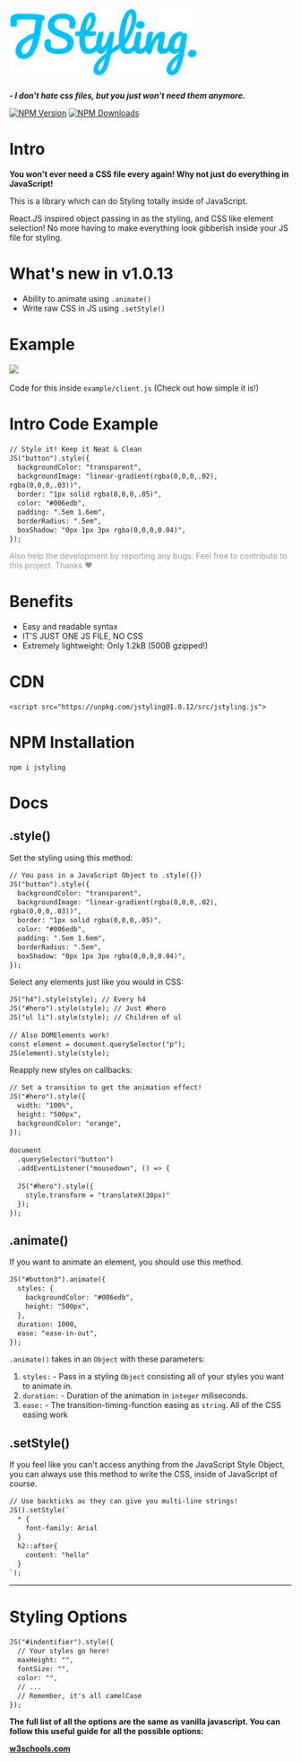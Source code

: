 ##### <img src="./docs/jstyling-logo.svg" height="120">

<b> _- I don't hate css files, but you just won't need them anymore._ </b>

[![NPM Version][npm-image]][npm-url]
[![NPM Downloads][downloads-image]][downloads-url]

[npm-image]: https://img.shields.io/npm/v/jstyling.svg
[npm-url]: https://npmjs.org/package/jstyling
[downloads-image]: https://img.shields.io/npm/dm/jstyling.svg
[downloads-url]: https://npmjs.org/package/jstyling

# Intro

<b>You won't ever need a CSS file every again! Why not just do everything in JavaScript!</b>

This is a library which can do Styling totally inside of JavaScript.

React.JS inspired object passing in as the styling, and CSS like element selection!
No more having to make everything look gibberish inside your JS file for styling.

# What's new in v1.0.13

- Ability to animate using `.animate()`
- Write raw CSS in JS using `.setStyle()`

# Example

<img src="./docs/example.gif" width="350px">

Code for this inside `example/client.js` (Check out how simple it is!)

# Intro Code Example

```
// Style it! Keep it Neat & Clean
JS("button").style({
  backgroundColor: "transparent",
  backgroundImage: "linear-gradient(rgba(0,0,0,.02), rgba(0,0,0,.03))",
  border: "1px solid rgba(0,0,0,.05)",
  color: "#006edb",
  padding: ".5em 1.6em",
  borderRadius: ".5em",
  boxShadow: "0px 1px 3px rgba(0,0,0,0.04)",
});
```

<p style="color: rgba(0,0,0,0.4)">Also help the development by reporting any bugs. Feel free to contribute to this project. Thanks ❤</p>

# Benefits

- Easy and readable syntax
- IT'S JUST ONE JS FILE, NO CSS
- Extremely lightweight: Only 1.2kB (500B gzipped!)

# CDN

```
<script src="https://unpkg.com/jstyling@1.0.12/src/jstyling.js">
```

# NPM Installation

```
npm i jstyling
```

# Docs

## .style()

Set the styling using this method:

```
// You pass in a JavaScript Object to .style({})
JS("button").style({
  backgroundColor: "transparent",
  backgroundImage: "linear-gradient(rgba(0,0,0,.02), rgba(0,0,0,.03))",
  border: "1px solid rgba(0,0,0,.05)",
  color: "#006edb",
  padding: ".5em 1.6em",
  borderRadius: ".5em",
  boxShadow: "0px 1px 3px rgba(0,0,0,0.04)",
});
```

Select any elements just like you would in CSS:

```
JS("h4").style(style); // Every h4
JS("#hero").style(style); // Just #hero
JS("ul li").style(style); // Children of ul

// Also DOMElements work!
const element = document.querySelector("p");
JS(element).style(style);
```

Reapply new styles on callbacks:

```
// Set a transition to get the animation effect!
JS("#hero").style({
  width: "100%",
  height: "500px",
  backgroundColor: "orange",
});

document
  .querySelector("button")
  .addEventListener("mousedown", () => {

  JS("#hero").style({
    style.transform = "translateX(30px)"
  });
});
```

## .animate()

If you want to animate an element, you should use this method.

```
JS("#button3").animate({
  styles: {
    backgroundColor: "#006edb",
    height: "500px",
  },
  duration: 1000,
  ease: "ease-in-out",
});
```

`.animate()` takes in an `Object` with these parameters:

1. `styles:` - Pass in a styling `Object` consisting all of your styles you want to animate in.
2. `duration:` - Duration of the animation in `integer` miliseconds.
3. `ease:` - The transition-timing-function easing as `string`. All of the CSS easing work

## .setStyle()

If you feel like you can't access anything from the JavaScript Style Object, you can always use this method to write the CSS, inside of JavaScript of course.

```
// Use backticks as they can give you multi-line strings!
JS().setStyle(`
  * {
    font-family: Arial
  }
  h2::after{
    content: "hello"
  }
`);
```

---

# Styling Options

```
JS("#indentifier").style({
  // Your styles go here!
  maxHeight: "",
  fontSize: "",
  color: "",
  // ...
  // Remember, it's all camelCase
});
```

<b>The full list of all the options are the same as vanilla javascript. You can follow this useful guide for all the possible options:<b>

[w3schools.com](https://www.w3schools.com/jsref/dom_obj_style.asp)
